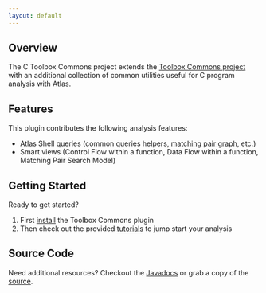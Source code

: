 ```yaml
---
layout: default
---
```


## Overview
The C Toolbox Commons project extends the [Toolbox Commons project]() with an additional collection of common utilities useful for C program analysis with Atlas.

## Features
This plugin contributes the following analysis features:
- Atlas Shell queries (common queries helpers, [matching pair graph](http://ieeexplore.ieee.org/document/5635138/), etc.)
- Smart views (Control Flow within a function, Data Flow within a function, Matching Pair Search Model)

## Getting Started
Ready to get started?

1. First [install](/c-toolbox-commons/install) the Toolbox Commons plugin
2. Then check out the provided [tutorials](/c-toolbox-commons/tutorials) to jump start your analysis

## Source Code
Need additional resources?  Checkout the [Javadocs](/c-toolbox-commons/javadoc/index.html) or grab a copy of the [source](https://github.com/EnSoftCorp/c-toolbox-commons).